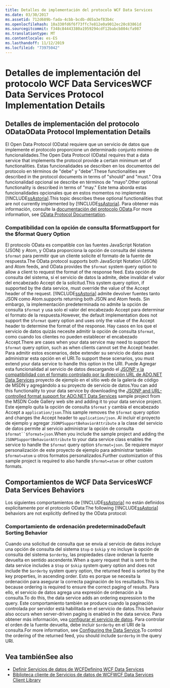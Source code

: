 ```yaml
---
title: Detalles de implementación del protocolo WCF Data Services
ms.date: 03/30/2017
ms.assetid: 712d689b-fada-4cbb-bcdb-d65a3ef83b4c
ms.openlocfilehash: 10a330fd6f6f73ffc7e812e0a9012ec20c83861d
ms.sourcegitcommit: f348c84443380a1959294cdf12babcb804cfa987
ms.translationtype: MT
ms.contentlocale: es-ES
ms.lasthandoff: 11/12/2019
ms.locfileid: "73975042"
---
```

# <a name="wcf-data-services-protocol-implementation-details"></a><span data-ttu-id="78b85-102">Detalles de implementación del protocolo WCF Data Services</span><span class="sxs-lookup"><span data-stu-id="78b85-102">WCF Data Services Protocol Implementation Details</span></span>
## <a name="odata-protocol-implementation-details"></a><span data-ttu-id="78b85-103">Detalles de implementación del protocolo OData</span><span class="sxs-lookup"><span data-stu-id="78b85-103">OData Protocol Implementation Details</span></span>  
 <span data-ttu-id="78b85-104">El Open Data Protocol (OData) requiere que un servicio de datos que implemente el protocolo proporcione un determinado conjunto mínimo de funcionalidades.</span><span class="sxs-lookup"><span data-stu-id="78b85-104">The Open Data Protocol (OData) requires that a data service that implements the protocol provide a certain minimum set of functionalities.</span></span> <span data-ttu-id="78b85-105">Estas funcionalidades se describen en los documentos del protocolo en términos de "debe" y "debe".</span><span class="sxs-lookup"><span data-stu-id="78b85-105">These functionalities are described in the protocol documents in terms of "should" and "must."</span></span> <span data-ttu-id="78b85-106">Otra funcionalidad opcional se describe en términos de "mayo".</span><span class="sxs-lookup"><span data-stu-id="78b85-106">Other optional functionality is described in terms of "may."</span></span> <span data-ttu-id="78b85-107">Este tema aborda estas funcionalidades opcionales que en estos momentos no implementa [!INCLUDE[ssAstoria](../../../../includes/ssastoria-md.md)].</span><span class="sxs-lookup"><span data-stu-id="78b85-107">This topic describes these optional functionalities that are not currently implemented by [!INCLUDE[ssAstoria](../../../../includes/ssastoria-md.md)].</span></span> <span data-ttu-id="78b85-108">Para obtener más información, consulte la [documentación del protocolo OData](https://go.microsoft.com/fwlink/?LinkID=184554).</span><span class="sxs-lookup"><span data-stu-id="78b85-108">For more information, see [OData Protocol Documentation](https://go.microsoft.com/fwlink/?LinkID=184554).</span></span>  
  
### <a name="support-for-the-format-query-option"></a><span data-ttu-id="78b85-109">Compatibilidad con la opción de consulta $format</span><span class="sxs-lookup"><span data-stu-id="78b85-109">Support for the $format Query Option</span></span>  
 <span data-ttu-id="78b85-110">El protocolo OData es compatible con las fuentes JavaScript Notation (JSON) y Atom, y OData proporciona la opción de consulta del sistema `$format` para permitir que un cliente solicite el formato de la fuente de respuesta.</span><span class="sxs-lookup"><span data-stu-id="78b85-110">The OData protocol supports both JavaScript Notation (JSON) and Atom feeds, and OData provides the `$format` system query option to allow a client to request the format of the response feed.</span></span> <span data-ttu-id="78b85-111">Esta opción de consulta del sistema, si el servicio de datos la admite, debe invalidar el valor del encabezado Accept de la solicitud.</span><span class="sxs-lookup"><span data-stu-id="78b85-111">This system query option, if supported by the data service, must override the value of the Accept header of the request.</span></span> [!INCLUDE[ssAstoria](../../../../includes/ssastoria-md.md)] <span data-ttu-id="78b85-112">admite devolver fuentes tanto JSON como Atom.</span><span class="sxs-lookup"><span data-stu-id="78b85-112">supports returning both JSON and Atom feeds.</span></span> <span data-ttu-id="78b85-113">Sin embargo, la implementación predeterminada no admite la opción de consulta `$format` y usa solo el valor del encabezado Accept para determinar el formato de la respuesta.</span><span class="sxs-lookup"><span data-stu-id="78b85-113">However, the default implementation does not support the `$format` query option and uses only the value of the Accept header to determine the format of the response.</span></span> <span data-ttu-id="78b85-114">Hay casos en los que el servicio de datos quizás necesite admitir la opción de consulta `$format`, como cuando los clientes no pueden establecer el encabezado Accept.</span><span class="sxs-lookup"><span data-stu-id="78b85-114">There are cases when your data service may need to support the `$format` query option, such as when clients cannot set the Accept header.</span></span> <span data-ttu-id="78b85-115">Para admitir estos escenarios, debe extender su servicio de datos para administrar esta opción en el URI.</span><span class="sxs-lookup"><span data-stu-id="78b85-115">To support these scenarios, you must extend your data service to handle this option in the URI.</span></span> <span data-ttu-id="78b85-116">Puede Agregar esta funcionalidad al servicio de datos descargando el [JSONP y la compatibilidad con el formato controlado por la dirección URL de ADO.NET Data Services](https://go.microsoft.com/fwlink/?LinkId=208228) proyecto de ejemplo en el sitio web de la galería de código de MSDN y agregándolo a su proyecto de servicio de datos.</span><span class="sxs-lookup"><span data-stu-id="78b85-116">You can add this functionality to your data service by downloading the [JSONP and URL-controlled format support for ADO.NET Data Services](https://go.microsoft.com/fwlink/?LinkId=208228) sample project from the MSDN Code Gallery web site and adding it to your data service project.</span></span> <span data-ttu-id="78b85-117">Este ejemplo quita la opción de consulta `$format` y cambia el encabezado Accept a `application/json`.</span><span class="sxs-lookup"><span data-stu-id="78b85-117">This sample removes the `$format` query option and changes the Accept header to `application/json`.</span></span> <span data-ttu-id="78b85-118">Al incluir el proyecto de ejemplo y agregar `JSONPSupportBehaviorAttribute` a la clase del servicio de datos permite al servicio administrar la opción de consulta `$format``$format=json`.</span><span class="sxs-lookup"><span data-stu-id="78b85-118">When you include the sample project and adding the `JSONPSupportBehaviorAttribute` to your data service class enables the service to handle the `$format` query option `$format=json`.</span></span> <span data-ttu-id="78b85-119">Se requiere mayor personalización de este proyecto de ejemplo para administrar también `$format=atom` u otros formatos personalizados.</span><span class="sxs-lookup"><span data-stu-id="78b85-119">Further customization of this sample project is required to also handle `$format=atom` or other custom formats.</span></span>  
  
## <a name="wcf-data-services-behaviors"></a><span data-ttu-id="78b85-120">Comportamientos de WCF Data Services</span><span class="sxs-lookup"><span data-stu-id="78b85-120">WCF Data Services Behaviors</span></span>  
 <span data-ttu-id="78b85-121">Los siguientes comportamientos de [!INCLUDE[ssAstoria](../../../../includes/ssastoria-md.md)] no están definidos explícitamente por el protocolo OData:</span><span class="sxs-lookup"><span data-stu-id="78b85-121">The following [!INCLUDE[ssAstoria](../../../../includes/ssastoria-md.md)] behaviors are not explicitly defined by the OData protocol:</span></span>  
  
### <a name="default-sorting-behavior"></a><span data-ttu-id="78b85-122">Comportamiento de ordenación predeterminado</span><span class="sxs-lookup"><span data-stu-id="78b85-122">Default Sorting Behavior</span></span>  
 <span data-ttu-id="78b85-123">Cuando una solicitud de consulta que se envía al servicio de datos incluye una opción de consulta del sistema `$top` o `$skip` y no incluye la opción de consulta del sistema `$orderby`, las propiedades clave ordenan la fuente devuelta en sentido ascendente.</span><span class="sxs-lookup"><span data-stu-id="78b85-123">When a query request that is sent to the data service includes a `$top` or `$skip` system query option and does not include the `$orderby` system query option, the returned feed is sorted by the key properties, in ascending order.</span></span> <span data-ttu-id="78b85-124">Esto es porque se necesita la ordenación para asegurar la correcta paginación de los resultados.</span><span class="sxs-lookup"><span data-stu-id="78b85-124">This is because ordering is required to ensure the correct paging of results.</span></span> <span data-ttu-id="78b85-125">Para ello, el servicio de datos agrega una expresión de ordenación a la consulta.</span><span class="sxs-lookup"><span data-stu-id="78b85-125">To do this, the data service adds an ordering expression to the query.</span></span> <span data-ttu-id="78b85-126">Este comportamiento también se produce cuando la paginación controlada por servidor está habilitada en el servicio de datos.</span><span class="sxs-lookup"><span data-stu-id="78b85-126">This behavior also occurs when server-driven paging is enabled in the data service.</span></span> <span data-ttu-id="78b85-127">Para obtener más información, vea [configurar el servicio de datos](configuring-the-data-service-wcf-data-services.md). Para controlar el orden de la fuente devuelta, debe incluir `$orderby` en el URI de la consulta.</span><span class="sxs-lookup"><span data-stu-id="78b85-127">For more information, see [Configuring the Data Service](configuring-the-data-service-wcf-data-services.md).To control the ordering of the returned feed, you should include `$orderby` in the query URI.</span></span>  
  
## <a name="see-also"></a><span data-ttu-id="78b85-128">Vea también</span><span class="sxs-lookup"><span data-stu-id="78b85-128">See also</span></span>

- [<span data-ttu-id="78b85-129">Definir Servicios de datos de WCF</span><span class="sxs-lookup"><span data-stu-id="78b85-129">Defining WCF Data Services</span></span>](defining-wcf-data-services.md)
- [<span data-ttu-id="78b85-130">Biblioteca cliente de Servicios de datos de WCF</span><span class="sxs-lookup"><span data-stu-id="78b85-130">WCF Data Services Client Library</span></span>](wcf-data-services-client-library.md)
